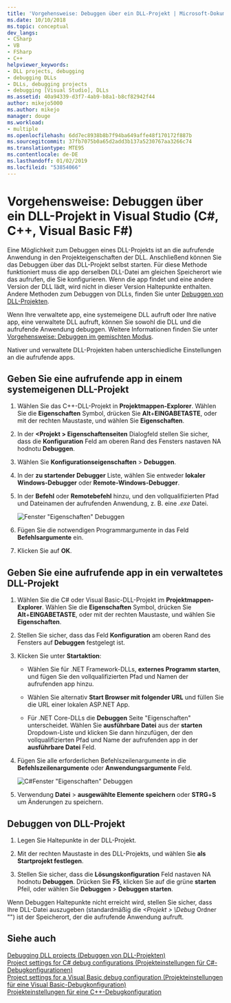 ```yaml
---
title: 'Vorgehensweise: Debuggen über ein DLL-Projekt | Microsoft-Dokumentation'
ms.date: 10/10/2018
ms.topic: conceptual
dev_langs:
- CSharp
- VB
- FSharp
- C++
helpviewer_keywords:
- DLL projects, debugging
- debugging DLLs
- DLLs, debugging projects
- debugging [Visual Studio], DLLs
ms.assetid: 40a94339-d3f7-4ab9-b8a1-b8cf82942f44
author: mikejo5000
ms.author: mikejo
manager: douge
ms.workload:
- multiple
ms.openlocfilehash: 6dd7ec8938b8b7f94ba649affe48f170172f887b
ms.sourcegitcommit: 37fb7075b0a65d2add3b137a5230767aa3266c74
ms.translationtype: MTE95
ms.contentlocale: de-DE
ms.lasthandoff: 01/02/2019
ms.locfileid: "53854066"
---
```

# <a name="how-to-debug-from-a-dll-project-in-visual-studio-c-c-visual-basic-f"></a>Vorgehensweise: Debuggen über ein DLL-Projekt in Visual Studio (C#, C++, Visual Basic F#)

Eine Möglichkeit zum Debuggen eines DLL-Projekts ist an die aufrufende Anwendung in den Projekteigenschaften der DLL. Anschließend können Sie das Debuggen über das DLL-Projekt selbst starten. Für diese Methode funktioniert muss die app derselben DLL-Datei am gleichen Speicherort wie das aufrufen, die Sie konfigurieren. Wenn die app findet und eine andere Version der DLL lädt, wird nicht in dieser Version Haltepunkte enthalten. Andere Methoden zum Debuggen von DLLs, finden Sie unter [Debuggen von DLL-Projekten](../debugger/debugging-dll-projects.md).
  
Wenn Ihre verwaltete app, eine systemeigene DLL aufruft oder Ihre native app, eine verwaltete DLL aufruft, können Sie sowohl die DLL und die aufrufende Anwendung debuggen. Weitere Informationen finden Sie unter [Vorgehensweise: Debuggen im gemischten Modus](../debugger/how-to-debug-in-mixed-mode.md).   

Nativer und verwaltete DLL-Projekten haben unterschiedliche Einstellungen an die aufrufende apps. 

## <a name="specify-a-calling-app-in-a-native-dll-project"></a>Geben Sie eine aufrufende app in einem systemeigenen DLL-Projekt  
  
1. Wählen Sie das C++-DLL-Projekt in **Projektmappen-Explorer**. Wählen Sie die **Eigenschaften** Symbol, drücken Sie **Alt**+**EINGABETASTE**, oder mit der rechten Maustaste, und wählen Sie **Eigenschaften**.
   
1. In der  **\<Projekt > Eigenschaftenseiten** Dialogfeld stellen Sie sicher, dass die **Konfiguration** Feld am oberen Rand des Fensters nastaven NA hodnotu **Debuggen**. 
   
1. Wählen Sie **Konfigurationseigenschaften** > **Debuggen**.  
   
1. In der **zu startender Debugger** Liste, wählen Sie entweder **lokaler Windows-Debugger** oder **Remote-Windows-Debugger**.  
   
1. In der **Befehl** oder **Remotebefehl** hinzu, und den vollqualifizierten Pfad und Dateinamen der aufrufenden Anwendung, z. B. eine *.exe* Datei.
   
   ![Fenster "Eigenschaften" Debuggen](../debugger/media/dbg-debugging-properties-dll.png "Debuggen Eigenschaftenfenster")  
   
1. Fügen Sie die notwendigen Programmargumente in das Feld **Befehlsargumente** ein.  
   
1. Klicken Sie auf **OK**.

## <a name="specify-a-calling-app-in-a-managed-dll-project"></a>Geben Sie eine aufrufende app in ein verwaltetes DLL-Projekt  
  
1. Wählen Sie die C# oder Visual Basic-DLL-Projekt im **Projektmappen-Explorer**. Wählen Sie die **Eigenschaften** Symbol, drücken Sie **Alt**+**EINGABETASTE**, oder mit der rechten Maustaste, und wählen Sie **Eigenschaften**.
   
1. Stellen Sie sicher, dass das Feld **Konfiguration** am oberen Rand des Fensters auf **Debuggen** festgelegt ist.
   
1. Klicken Sie unter **Startaktion**:
   
   - Wählen Sie für .NET Framework-DLLs, **externes Programm starten**, und fügen Sie den vollqualifizierten Pfad und Namen der aufrufenden app hinzu.
     
   - Wählen Sie alternativ **Start Browser mit folgender URL** und füllen Sie die URL einer lokalen ASP.NET App. 
   
   - Für .NET Core-DLLs die **Debuggen** Seite "Eigenschaften" unterscheidet. Wählen Sie **ausführbare Datei** aus der **starten** Dropdown-Liste und klicken Sie dann hinzufügen, der den vollqualifizierten Pfad und Name der aufrufenden app in der **ausführbare Datei** Feld. 
   
1. Fügen Sie alle erforderlichen Befehlszeilenargumente in die **Befehlszeilenargumente** oder **Anwendungsargumente** Feld.
   
   ![C#Fenster "Eigenschaften" Debuggen](../debugger/media/dbg-debugging-properties-dll-csharp.png " C# Debuggen Eigenschaftenfenster") 
   
1. Verwendung **Datei** > **ausgewählte Elemente speichern** oder **STRG**+**S** um Änderungen zu speichern.

## <a name="debug-from-the-dll-project"></a>Debuggen von DLL-Projekt  
 
1. Legen Sie Haltepunkte in der DLL-Projekt.

1. Mit der rechten Maustaste in des DLL-Projekts, und wählen Sie **als Startprojekt festlegen**. 

1. Stellen Sie sicher, dass die **Lösungskonfiguration** Feld nastaven NA hodnotu **Debuggen**. Drücken Sie **F5**, klicken Sie auf die grüne **starten** Pfeil, oder wählen Sie **Debuggen** > **Debuggen starten**.

Wenn Debuggen Haltepunkte nicht erreicht wird, stellen Sie sicher, dass Ihre DLL-Datei auszugeben (standardmäßig die  *\<Projekt > \Debug* Ordner "") ist der Speicherort, der die aufrufende Anwendung aufruft.
  
## <a name="see-also"></a>Siehe auch  
 [Debugging DLL projects (Debuggen von DLL-Projekten)](../debugger/debugging-dll-projects.md)   
 [Project settings for C# debug configurations (Projekteinstellungen für C#-Debugkonfigurationen)](../debugger/project-settings-for-csharp-debug-configurations.md)   
 [Project settings for a Visual Basic debug configuration (Projekteinstellungen für eine Visual Basic-Debugkonfiguration)](../debugger/project-settings-for-a-visual-basic-debug-configuration.md)   
 [Projekteinstellungen für eine C++-Debugkonfiguration](../debugger/project-settings-for-a-cpp-debug-configuration.md)